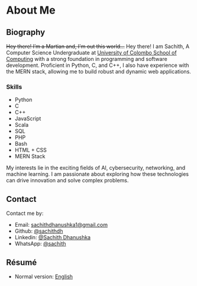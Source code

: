 # About Me

## Biography

~~Hey there! I’m a Martian and, I'm out this world...~~ Hey there! I am Sachith, A Computer Science Undergraduate at [University of Colombo School of Computing](https://ucsc.cmb.ac.lk/) with a strong foundation in programming and software development. Proficient in Python, C, and C++, I also have experience with the MERN stack, allowing me to build robust and dynamic web applications.

### Skills
- Python
- C
- C++
- JavaScript
- Scala
- SQL
- PHP
- Bash
- HTML + CSS
- MERN Stack
 
My interests lie in the exciting fields of AI, cybersecurity, networking, and machine learning. I am passionate about exploring how these technologies can drive innovation and solve complex problems.

## Contact

Contact me by:

- Email: [sachithdhanushka1@gmail.com](mailto:sachithdhanushka1@gmail.com)
- Github: [@sachithdh](https://github.com/sachithdh)
- Linkedin: [@Sachith Dhanushka](https://www.linkedin.com/in/sachithdh)
- WhatsApp: [@sachith](https://wa.me/qr/QMJJX2CLDR7FC1)

## Résumé

- Normal version: [English](#)
